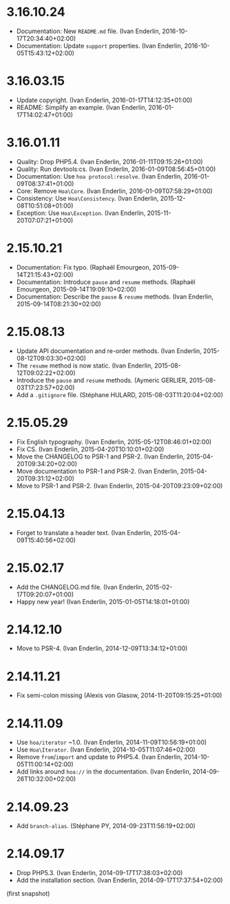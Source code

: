 # 3.16.10.24

  * Documentation: New `README.md` file. (Ivan Enderlin, 2016-10-17T20:34:40+02:00)
  * Documentation: Update `support` properties. (Ivan Enderlin, 2016-10-05T15:43:12+02:00)

# 3.16.03.15

  * Update copyright. (Ivan Enderlin, 2016-01-17T14:12:35+01:00)
  * README: Simplify an example. (Ivan Enderlin, 2016-01-17T14:02:47+01:00)

# 3.16.01.11

  * Quality: Drop PHP5.4. (Ivan Enderlin, 2016-01-11T09:15:26+01:00)
  * Quality: Run devtools:cs. (Ivan Enderlin, 2016-01-09T08:56:45+01:00)
  * Documentation: Use `hoa protocol:resolve`. (Ivan Enderlin, 2016-01-09T08:37:41+01:00)
  * Core: Remove `Hoa\Core`. (Ivan Enderlin, 2016-01-09T07:58:29+01:00)
  * Consistency: Use `Hoa\Consistency`. (Ivan Enderlin, 2015-12-08T10:51:08+01:00)
  * Exception: Use `Hoa\Exception`. (Ivan Enderlin, 2015-11-20T07:07:21+01:00)

# 2.15.10.21

  * Documentation: Fix typo. (Raphaël Emourgeon, 2015-09-14T21:15:43+02:00)
  * Documentation: Introduce `pause` and `resume` methods. (Raphaël Emourgeon, 2015-09-14T19:09:10+02:00)
  * Documentation: Describe the `pause` & `resume` methods. (Ivan Enderlin, 2015-09-14T08:21:30+02:00)

# 2.15.08.13

  * Update API documentation and re-order methods. (Ivan Enderlin, 2015-08-12T09:03:30+02:00)
  * The `resume` method is now static. (Ivan Enderlin, 2015-08-12T09:02:22+02:00)
  * Introduce the `pause` and `resume` methods. (Aymeric GERLIER, 2015-08-03T17:23:57+02:00)
  * Add a `.gitignore` file. (Stéphane HULARD, 2015-08-03T11:20:04+02:00)

# 2.15.05.29

  * Fix English typography. (Ivan Enderlin, 2015-05-12T08:46:01+02:00)
  * Fix CS. (Ivan Enderlin, 2015-04-20T10:10:01+02:00)
  * Move the CHANGELOG to PSR-1 and PSR-2. (Ivan Enderlin, 2015-04-20T09:34:20+02:00)
  * Move documentation to PSR-1 and PSR-2. (Ivan Enderlin, 2015-04-20T09:31:12+02:00)
  * Move to PSR-1 and PSR-2. (Ivan Enderlin, 2015-04-20T09:23:09+02:00)

# 2.15.04.13

  * Forget to translate a header text. (Ivan Enderlin, 2015-04-09T15:40:56+02:00)

# 2.15.02.17

  * Add the CHANGELOG.md file. (Ivan Enderlin, 2015-02-17T09:20:07+01:00)
  * Happy new year! (Ivan Enderlin, 2015-01-05T14:18:01+01:00)

# 2.14.12.10

  * Move to PSR-4. (Ivan Enderlin, 2014-12-09T13:34:12+01:00)

# 2.14.11.21

  * Fix semi-colon missing (Alexis von Glasow, 2014-11-20T09:15:25+01:00)

# 2.14.11.09

  * Use `hoa/iterator` ~1.0. (Ivan Enderlin, 2014-11-09T10:56:19+01:00)
  * Use `Hoa\Iterator`. (Ivan Enderlin, 2014-10-05T11:07:46+02:00)
  * Remove `from`/`import` and update to PHP5.4. (Ivan Enderlin, 2014-10-05T11:00:14+02:00)
  * Add links around `hoa://` in the documentation. (Ivan Enderlin, 2014-09-26T10:32:00+02:00)

# 2.14.09.23

  * Add `branch-alias`. (Stéphane PY, 2014-09-23T11:56:19+02:00)

# 2.14.09.17

  * Drop PHP5.3. (Ivan Enderlin, 2014-09-17T17:38:03+02:00)
  * Add the installation section. (Ivan Enderlin, 2014-09-17T17:37:54+02:00)

(first snapshot)
